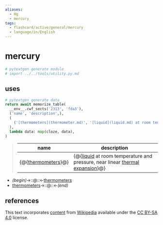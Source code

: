 ```yaml
---
aliases:
  - Hg
  - mercury
tags:
  - flashcard/active/general/mercury
  - language/in/English
---
```


# mercury

```Python
# pytextgen generate module
# import ../../tools/utility.py.md
```

## uses

```Python
# pytextgen generate data
return await memorize_table(
  __env__.cwf_sects('2313', 'fda3'),
  ('name', 'description',),
  (
    ('[thermometers](thermometer.md)', '[liquid](liquid.md) at room temperature and pressure, near linear [thermal expansion](thermal%20expansion.md)',),
  ),
  lambda data: map(cloze, data),
)
```

<!--pytextgen generate section="2313"--><!-- The following content is generated at 2023-03-21T16:20:25.371120+08:00. Any edits will be overridden! -->

> | name | description |
> |-|-|
> | {@{[thermometers](thermometer.md)}@} | {@{[liquid](liquid.md) at room temperature and pressure, near linear [thermal expansion](thermal%20expansion.md)}@} |

<!--/pytextgen-->

<!--pytextgen generate section="fda3"--><!-- The following content is generated at 2024-01-04T20:17:52.113769+08:00. Any edits will be overridden! -->

- _(begin)_→::@::←[thermometers](thermometer.md)
- [thermometers](thermometer.md)→::@::←_(end)_

<!--/pytextgen-->

## references

This text incorporates [content](https://en.wikipedia.org/wiki/mercury) from [Wikipedia](Wikipedia.md) available under the [CC BY-SA 4.0](https://creativecommons.org/licenses/by-sa/4.0/) license.
